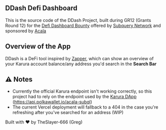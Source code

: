 ## DDash Defi Dashboard

This is the source code of the DDash Project, built during GR12 (Grants Round 12) for the [Defi Dashboard Bounty](https://gitcoin.co/issue/subquery/grants/2/100027176) offered by [Subquery Network](https://subquery.network/) and sponsored by [Acala](https://acala.network/)

## Overview of the App

DDash is a DeFi tool inspired by [Zapper](https://zapper.fi/), which can show an overview of your Karura account balance/any address you'd search in the **Search Bar**

## ⚠️ Notes

- Currently the official Karura endpoint isn't working correctly, so this project had to rely on the endpoint used by the [Karura DApp](https://apps.karura.network/) (https://api.polkawallet.io/acala-subql)
- The current Vercel deployment will fallback to a 404 in the case you're refreshing after you've searched for an address (WIP)

Built with ❤️ by TheSlayer-666 (Greg)
